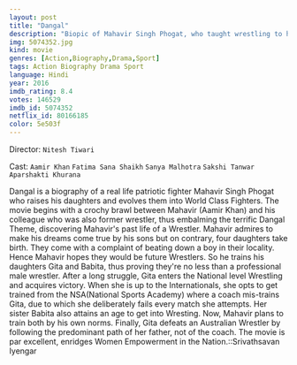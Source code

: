 ```yaml
---
layout: post
title: "Dangal"
description: "Biopic of Mahavir Singh Phogat, who taught wrestling to his daughters Babita Kumari and Geeta Phogat. Geeta Phogat was India's first female wrestler to win at the 2010 Commonwealth Games, where she won the gold medal (55 kg) while her sister Babita Kumari won the silver (51 kg)..."
img: 5074352.jpg
kind: movie
genres: [Action,Biography,Drama,Sport]
tags: Action Biography Drama Sport 
language: Hindi
year: 2016
imdb_rating: 8.4
votes: 146529
imdb_id: 5074352
netflix_id: 80166185
color: 5e503f
---
```

Director: `Nitesh Tiwari`  

Cast: `Aamir Khan` `Fatima Sana Shaikh` `Sanya Malhotra` `Sakshi Tanwar` `Aparshakti Khurana` 

Dangal is a biography of a real life patriotic fighter Mahavir Singh Phogat who raises his daughters and evolves them into World Class Fighters. The movie begins with a crochy brawl between Mahavir (Aamir Khan) and his colleague who was also former wrestler, thus embalming the terrific Dangal Theme, discovering Mahavir's past life of a Wrestler. Mahavir admires to make his dreams come true by his sons but on contrary, four daughters take birth. They come with a complaint of beating down a boy in their locality. Hence Mahavir hopes they would be future Wrestlers. So he trains his daughters Gita and Babita, thus proving they're no less than a professional male wrestler. After a long struggle, Gita enters the National level Wrestling and acquires victory. When she is up to the Internationals, she opts to get trained from the NSA(National Sports Academy) where a coach mis-trains Gita, due to which she deliberately fails every match she attempts. Her sister Babita also attains an age to get into Wresting. Now, Mahavir plans to train both by his own norms. Finally, Gita defeats an Australian Wrestler by following the predominant path of her father, not of the coach. The movie is par excellent, enridges Women Empowerment in the Nation.::Srivathsavan Iyengar